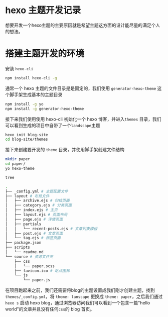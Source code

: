 # hexo 主题开发记录

想要开发一个hexo主题的主要原因就是希望主题这方面的设计能尽量的满足个人的想法。

# 搭建主题开发的环境

安装 `hexo-cli`

```bash
npm install hexo-cli -g
```

通常一个 hexo 主题的文件目录是是固定的，我们使用 `generator-hexo-theme` 这个脚手架生成基本的主题目录

```bash
npm install -g yo
npm install -g generator-hexo-theme
```

接下来我们使用使用 hexo-cli 初始化一个 hexo 博客，并进入`themes` 目录，我们可以看到生成的项目中自带了一个`landscape`主题

```bash
hexo init blog-site
cd blog-site/themes
```

接下来创建要开发的 `theme` 目录，并使用脚手架创建文件结构

```bash
mkdir paper
cd paper/
yo hexo-theme

tree

.
├── _config.yml # 主题配置文件
├── layout # 布局文件
│   ├── archive.ejs # 归档页面
│   ├── category.ejs # 分类页面
│   ├── index.ejs # 主页
│   ├── layout.ejs # 页面布局
│   ├── page.ejs # 详情页面
│   ├── partials 
│   │   └── recent-posts.ejs # 文章列表模板
│   ├── post.ejs # 文章页面
│   └── tag.ejs # 标签页面
├── package.json
├── scripts
│   └── readme.md
└── source # 资源文件夹
    ├── css
    │   └── paper.scss
    ├── favicon.ico # 站点图标
    └── js
        └── paper.js
```

在项目跑起来之前，我们还需要将blog的主题设置成我们刚才创建主题，找到 `themes/_config.yml`，将 `theme: lanscape` 更换成 `theme: paper`，之后我们通过 `hexo s` 启动 hexo blog，通过浏览器访问我们可以看到一个包含一篇"hello world"的文章并且没有任何`css`的 blog 首页。
